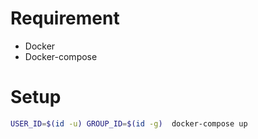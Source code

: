 # Requirement

- Docker
- Docker-compose

# Setup

```bash
USER_ID=$(id -u) GROUP_ID=$(id -g)  docker-compose up
```
